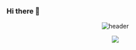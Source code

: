 ### Hi there 👋
<div align="center">
  
  ![header](https://capsule-render.vercel.app/api?type=Rect&text=Hello!&color=3b5998&fontSize=46&fontColor=ffffff)

  <a href="s">
  <img src="https://github-readme-stats.vercel.app/api/top-langs/?username=JeongMoJin&exclude_repo=dkssud8150.github.io&layout=compact&theme=tokyonight" />
</a>
<!--
  <img src="https://img.shields.io/badge/Unreal Engine-0E1128?style=flat&logo=unrealengine&logoColor=white"/>
  <img src="https://img.shields.io/badge/JavaScript-F7DF1E?style=flat&logo=javascript&logoColor=white"/>
  <img src="https://img.shields.io/badge/Android-34A853?style=flat&logo=android&logoColor=white"/>
  <img src="https://img.shields.io/badge/Java-007396?style=flat&logo=java&logoColor=white"/>
  <img src="https://img.shields.io/badge/Kotlin-7F52FF?style=flat&logo=kotlin&logoColor=white"/>
  <img src="https://img.shields.io/badge/Python-3776AB?style=flat&logo=python&logoColor=white"/>
  <img src="https://img.shields.io/badge/MariaDB-003545?style=flat&logo=mariadb&logoColor=white"/>
  <img src="https://img.shields.io/badge/MySQL-4479A1?style=flat&logo=mysql&logoColor=white"/>
  <img src="https://img.shields.io/badge/CSS3-1572B6?style=flat&logo=css3&logoColor=white"/>
  <img src="https://img.shields.io/badge/HTML5-E34F26?style=flat&logo=html5&logoColor=white"/>
  <img src="https://img.shields.io/badge/Node.js-339933?style=flat&logo=nodedotjs&logoColor=white"/>
  <img src="https://img.shields.io/badge/pandas-150458?style=flat&logo=pandas&logoColor=white"/>
  <img src="https://img.shields.io/badge/NumPy-013243?style=flat&logo=numpy&logoColor=white"/>
  <img src="https://img.shields.io/badge/Premiere Pro-0078C0?style=flat&logo=adobepremierepro&logoColor=white"/>
  <img src="https://img.shields.io/badge/After Effects-9999FF?style=flat&logo=adobeaftereffects&logoColor=white"/>
  <img src="https://img.shields.io/badge/Maya-37A5CC?style=flat&logo=autodeskmaya&logoColor=white"/>
  <img src="https://img.shields.io/badge/SketchUp-005F9E?style=flat&logo=sketchup&logoColor=white"/>
  <img src="https://img.shields.io/badge/Eclipse IDE-2C2255?style=flat&logo=eclipseide&logoColor=white"/>
  <img src="https://img.shields.io/badge/VS Code-007ACC?style=flat&logo=visualstudiocode&logoColor=white"/>
  <img src="https://img.shields.io/badge/IntelliJ IDEA-161A36?style=flat&logo=intellijidea&logoColor=white"/>
  <img src="https://img.shields.io/badge/Android Studio-4FC08D?style=flat&logo=androidstudio&logoColor=white"/>
  <img src="https://img.shields.io/badge/DataGrip-9BF0E1?style=flat&logo=datagrip&logoColor=white"/>
  <img src="https://img.shields.io/badge/Jupyter-F37626?style=flat&logo=jupyter&logoColor=white"/>
  <img src="https://img.shields.io/badge/PyCharm-004B8D?style=flat&logo=pycharm&logoColor=white"/>
  <img src="https://img.shields.io/badge/Anaconda-44A833?style=flat&logo=anaconda&logoColor=white"/>
  <img src="https://img.shields.io/badge/Adobe Photoshop-31A8FF?style=flat&logo=adobephotoshop&logoColor=white"/>
  <img src="https://img.shields.io/badge/substance painter-E62431?style=flat&logo=substance painter&logoColor=white"/>
  <img src="https://img.shields.io/badge/AutoCAD-E51050?style=flat&logo=autocad&logoColor=white"/>
  <img src="https://img.shields.io/badge/GAEA-F2BB13?style=flat&logo=GAEA&logoColor=white"/>
  <img src="https://img.shields.io/badge/Lumion-007CE2?style=flat&logo=Lumion&logoColor=white"/>
  <img src="https://img.shields.io/badge/ArcGIS-2C7AC3?style=flat&logo=arcgis&logoColor=white"/>
  <img src="https://img.shields.io/badge/Git-F05032?style=flat&logo=arcgis&logoColor=white"/>
  <img src="https://img.shields.io/badge/GitHub-181717?style=flat&logo=github&logoColor=white"/>
  <img src="https://img.shields.io/badge/WebStorm-8DD6F9?style=flat&logo=webstorm&logoColor=white"/>
  gitlap, excalidraw, drawio, spring, spring boot
-->

  

</div>


<!--
**JeongMoJin/JeongMoJin** is a ✨ _special_ ✨ repository because its `README.md` (this file) appears on your GitHub profile.

Here are some ideas to get you started:

- 🔭 I’m currently working on ...
- 🌱 I’m currently learning ...
- 👯 I’m looking to collaborate on ...
- 🤔 I’m looking for help with ...
- 💬 Ask me about ...
- 📫 How to reach me: ...
- 😄 Pronouns: ...
- ⚡ Fun fact: ...
-->
